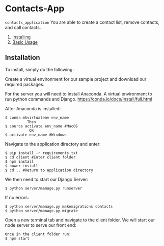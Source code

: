 # Contacts-App

`contacts_application` You are able to create a contact list, remove contacts, and call contacts.

1. [Installing](#installation)
2. [Basic Usage](#usage)

## Installation

To install, simply do the following:

Create a virtual environment for our sample project and download our required packages.

For the server you will need to install Anaconda. A virtual environment to run python commands and Django.
https://conda.io/docs/install/full.html

After Anaconda is installed:
```
$ conda mkvirtualenv env_name
          Then
$ source activate env_name #MacOS
           OR
$ activate env_name #Windows
```

Navigate to the application directory and enter:
```
$ pip install -r requirements.txt
$ cd client #Enter client folder
$ npm install
$ bower install
$ cd .. #Return to application directory
```

We then need to start our Django Server:
```
$ python server/manage.py runserver
```

If no errors:
```
$ python server/manage.py makemigrations contacts
$ python server/manage.py migrate
```

Open a new terminal tab and navigate to the client folder. We will start our node server to serve our front end:
```
Once in the client folder run:
$ npm start
```

